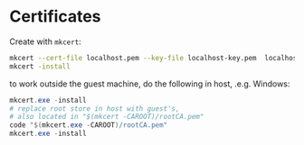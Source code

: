 # Certificates

Create with `mkcert`:

```bash
mkcert --cert-file localhost.pem --key-file localhost-key.pem  localhost 127.0.0.1 ::1
mkcert -install
```

to work outside the guest machine, do the following in host, .e.g. Windows:

```powershell
mkcert.exe -install
# replace root store in host with guest's,
# also located in "$(mkcert -CAROOT)/rootCA.pem"
code "$(mkcert.exe -CAROOT)/rootCA.pem"
mkcert.exe -install
```
